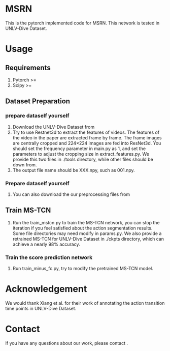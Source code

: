 # MSRN
This is the pytorch implemented code for MSRN. This network is tested in UNLV-Dive Dataset.

# Usage
## Requirements
1. Pytorch >= 
2. Scipy >= 

## Dataset Preparation
### prepare dataself yourself
1. Download the UNLV-Dive Dataset from 
2. Try to use Restnet3d to extract the features of videos. The features of the video in the paper are extracted frame by frame. The frame images are centrally cropped and 224×224 images are fed into ResNet3d. You should set the frequency parameter in main.py as 1, and set the parameters to adjust the cropping size in extract_features.py. We provide this two files in ./tools directory, while other files should be down from.
3. The output file name should be XXX.npy, such as 001.npy.

### Prepare dataself yourself
1. You can also download the our preprocessing files from 

## Train MS-TCN
1. Run the train_mstcn.py to train the MS-TCN network, you can stop the iteration if you feel satisfied about the action segmentation results. Some file directories may need modify in params.py. We also provide a retrained MS-TCN for UNLV-Dive Dataset in ./ckpts directory, which can achieve a nearly 98% accuracy.

### Train the score prediction network
1. Run train_minus_fc.py, try to modify the pretrained MS-TCN model.

# Acknowledgement
We would thank Xiang et al. for their work of annotating the action transition time points in UNLV-Dive Dataset.

# Contact
If you have any questions about our work, please contact .


